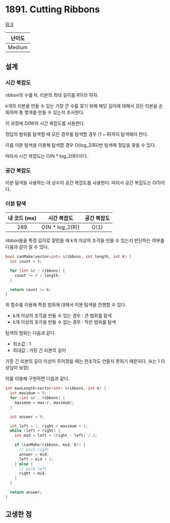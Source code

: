 # 1891. Cutting Ribbons

[링크](https://leetcode.com/problems/cutting-ribbons/)

| 난이도 |
| :----: |
| Medium |

## 설계

### 시간 복잡도

ribbon의 수를 N, 리본의 최대 길이를 R이라 하자.

k개의 리본을 만들 수 있는 가장 큰 수를 찾기 위해 해당 길이에 대해서 모든 리본을 순회하며 총 몇개를 만들 수 있는지 조사한다.

이 과정에 O(N)의 시간 복잡도를 사용한다.

정답의 범위를 탐색할 때 모든 경우를 탐색할 경우 (1 ~ R)까지 탐색해야 한다.

이를 이분 탐색을 이용해 탐색할 경우 O(log_2(R))번 탐색해 정답을 찾을 수 있다.

따라서 시간 복잡도는 O(N \* log_2(R))이다.

### 공간 복잡도

이분 탐색을 사용하는 데 상수의 공간 복잡도를 사용한다. 따라서 공간 복잡도는 O(1)이다.

### 이분 탐색

| 내 코드 (ms) |   시간 복잡도    | 공간 복잡도 |
| :----------: | :--------------: | :---------: |
|     289      | O(N \* log_2(R)) |    O(1)     |

ribbon들을 특정 길이로 잘랐을 때 k개 이상의 조각을 만들 수 있는지 판단하는 여부를 다음과 같이 알 수 있다.

```cpp
bool canMake(vector<int> &ribbons, int length, int k) {
  int count = 0;

  for (int &r : ribbons) {
    count += r / length;
  }

  return count >= k;
}
```

위 함수를 이용해 특점 범위에 대해서 이분 탐색을 진행할 수 있다.

- k개 이상의 조각을 만들 수 있는 경우 : 큰 범위를 탐색
- k개 이상의 조각을 만들 수 없는 경우 : 작은 범위를 탐색

탐색의 범위는 다음과 같다.

- 최소값 : 1
- 최대값 : 가장 긴 리본의 길이

가장 긴 리본의 길이 이상이 주어졌을 때는 한조각도 만들지 못하기 때문이다. (k는 1 이상임이 보장)

이를 이용해 구현하면 다음과 같다.

```cpp
int maxLength(vector<int> &ribbons, int k) {
  int maximum = 0;
  for (int &r : ribbons) {
    maximum = max(r, maximum);
  }

  int answer = 0;

  int left = 1, right = maximum + 1;
  while (left < right) {
    int mid = left + (right - left) / 2;

    if (canMake(ribbons, mid, k)) {
      // pick right
      answer = mid;
      left = mid + 1;
    } else {
      // pick left
      right = mid;
    }
  }

  return answer;
}
```

## 고생한 점
